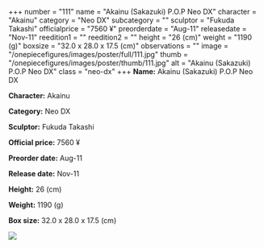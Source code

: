 +++
number = "111"
name = "Akainu (Sakazuki) P.O.P Neo DX"
character = "Akainu"
category = "Neo DX"
subcategory = ""
sculptor = "Fukuda Takashi"
officialprice = "7560 ¥"
preorderdate = "Aug-11"
releasedate = "Nov-11"
reedition1 = ""
reedition2 = ""
height = "26 (cm)"
weight = "1190 (g)"
boxsize = "32.0 x 28.0 x 17.5 (cm)"
observations = ""
image = "/onepiecefigures/images/poster/full/111.jpg"
thumb = "/onepiecefigures/images/poster/thumb/111.jpg"
alt = "Akainu (Sakazuki) P.O.P Neo DX"
class = "neo-dx"
+++
**Name:** Akainu (Sakazuki) P.O.P Neo DX

**Character:** Akainu

**Category:** Neo DX 

**Sculptor:** Fukuda Takashi

**Official price:** 7560 ¥

**Preorder date:** Aug-11

**Release date:** Nov-11

**Height:** 26 (cm)

**Weight:** 1190 (g)

**Box size:** 32.0 x 28.0 x 17.5 (cm)

<img src="/onepiecefigures/images/poster/thumb/111.jpg">